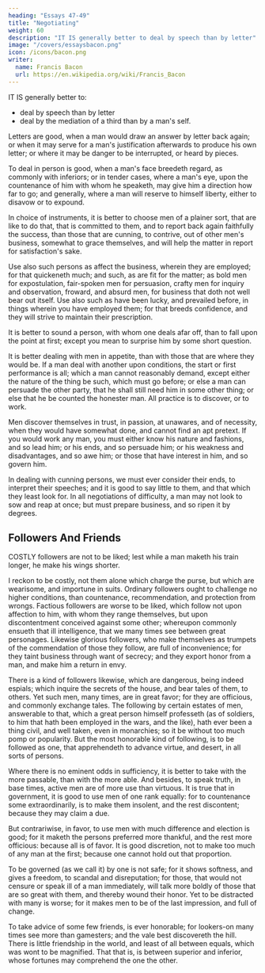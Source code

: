 ```yaml
---
heading: "Essays 47-49"
title: "Negotiating"
weight: 60
description: "IT IS generally better to deal by speech than by letter"
image: "/covers/essaysbacon.png"
icon: /icons/bacon.png
writer:
  name: Francis Bacon
  url: https://en.wikipedia.org/wiki/Francis_Bacon
---
```



IT IS generally better to:
- deal by speech than by letter
- deal by the mediation of a third than by a man's self. 

Letters are good, when a man would draw an answer by letter back again; or when it may serve for a man's justification afterwards to produce his own letter; or where it may be danger to be interrupted, or heard by pieces. 

To deal in person is good, when a man's face breedeth regard, as commonly with inferiors; or in tender cases, where a man's eye, upon the countenance of him with whom he speaketh, may give him a direction how far to go; and generally, where a man will reserve to himself liberty, either to disavow or to expound. 

In choice of instruments, it is better to choose men of a plainer sort, that are like to do that, that is committed to them, and to report back again faithfully the success, than those that are cunning, to contrive, out of other men's business, somewhat to grace themselves, and will help the matter in report for satisfaction's sake. 

Use also such persons as affect the business, wherein they are employed; for that quickeneth much; and such, as are fit for the matter; as bold men for expostulation, fair-spoken men for persuasion, crafty men for inquiry and observation, froward, and absurd men, for business that doth not well bear out itself. Use also such as have been lucky, and prevailed before, in things wherein you have employed them; for that breeds confidence, and they will strive to maintain their prescription. 

It is better to sound a person, with whom one deals afar off, than to fall upon the point at first; except you mean to surprise him by some short question. 

It is better dealing with men in appetite, than with those that are where they would be. If a man deal with another upon conditions, the start or first performance is all; which a man cannot reasonably demand, except either the nature of the thing be such, which must go before; or else a man can persuade the other party, that he shall still need him in some other thing; or else that he be counted the honester man. All practice is to discover, or to work. 

Men discover themselves in trust, in passion, at unawares, and of necessity, when they would have somewhat done, and cannot find an apt pretext. If you would work any man, you must either know his nature and fashions, and so lead him; or his ends, and so persuade him; or his weakness and disadvantages, and so awe him; or those that have interest in him, and so govern him. 

In dealing with cunning persons, we must ever consider their ends, to interpret their speeches; and it is good to say little to them, and that which they least look for. In all negotiations of difficulty, a man may not look to sow and reap at once; but must prepare business, and so ripen it by degrees.


## Followers And Friends

COSTLY followers are not to be liked; lest while a man maketh his train longer, he make his wings shorter. 

I reckon to be costly, not them alone which charge the purse, but which are wearisome, and importune in suits. Ordinary followers ought to challenge no higher conditions, than countenance, recommendation, and protection from wrongs. Factious followers are worse to be liked, which follow not upon affection to him, with whom they range themselves, but upon discontentment conceived against some other; whereupon commonly ensueth that ill intelligence, that we many times see between great personages. Likewise glorious followers, who make themselves as trumpets of the commendation of those they follow, are full of inconvenience; for they taint business through want of secrecy; and they export honor from a man, and make him a return in envy.

There is a kind of followers likewise, which are dangerous, being indeed espials; which inquire the secrets of the house, and bear tales of them, to others. Yet such men, many times, are in great favor; for they are officious, and commonly exchange tales. The following by certain estates of men, answerable to that, which a great person himself professeth (as of soldiers, to him that hath been employed in the wars, and the like), hath ever been a thing civil, and well taken, even in monarchies; so it be without too much pomp or popularity. But the most honorable kind of following, is to be followed as one, that apprehendeth to advance virtue, and desert, in all sorts of persons. 

Where there is no eminent odds in sufficiency, it is better to take with the more passable, than with the more able. And besides, to speak truth, in base times, active men are of more use than virtuous. It is true that in government, it is good to use men of one rank equally: for to countenance some extraordinarily, is to make them insolent, and the rest discontent; because they may claim a due. 

But contrariwise, in favor, to use men with much difference and election is good; for it maketh the persons preferred more thankful, and the rest more officious: because all is of favor. It is good discretion, not to make too much of any man at the first; because one cannot hold out that proportion. 

To be governed (as we call it) by one is not safe; for it shows softness, and gives a freedom, to scandal and disreputation; for those, that would not censure or speak ill of a man immediately, will talk more boldly of those that are so great with them, and thereby wound their honor. Yet to be distracted with many is worse; for it makes men to be of the last impression, and full of change. 

To take advice of some few friends, is ever honorable; for lookers-on many times see more than gamesters; and the vale best discovereth the hill. There is little friendship in the world, and least of all between equals, which was wont to be magnified. That that is, is between superior and inferior, whose fortunes may comprehend the one the other.

